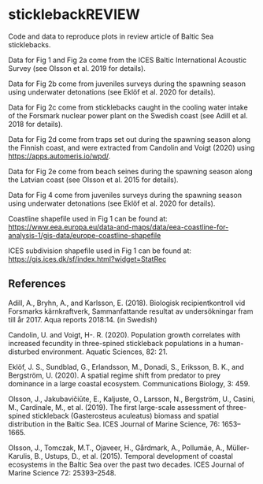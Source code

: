# sticklebackREVIEW
Code and data to reproduce plots in review article of Baltic Sea sticklebacks.

Data for Fig 1 and Fig 2a come from the ICES Baltic International Acoustic Survey (see Olsson et al. 2019 for details). 

Data for Fig 2b come from juveniles surveys during the spawning season using underwater detonations (see Eklöf et al. 2020 for details).

Data for Fig 2c come from sticklebacks caught in the cooling water intake of the Forsmark nuclear power plant on the Swedish coast (see Adill et al. 2018 for details).

Data for Fig 2d come from traps set out during the spawning season along the Finnish coast, and were extracted from Candolin and Voigt (2020) using https://apps.automeris.io/wpd/.

Data for Fig 2e come from beach seines during the spawning season along the Latvian coast (see Olsson et al. 2015 for details).

Data for Fig 4 come from juveniles surveys during the spawning season using underwater detonations (see Eklöf et al. 2020 for details).


Coastline shapefile used in Fig 1 can be found at: https://www.eea.europa.eu/data-and-maps/data/eea-coastline-for-analysis-1/gis-data/europe-coastline-shapefile

ICES subdivision shapefile used in Fig 1 can be found at: https://gis.ices.dk/sf/index.html?widget=StatRec


## References
Adill, A., Bryhn, A., and Karlsson, E. (2018). Biologisk recipientkontroll vid Forsmarks kärnkraftverk, Sammanfattande resultat av undersökningar fram till år 2017. Aqua reports 2018:14. (in Swedish)

Candolin, U. and Voigt, H-. R. (2020). Population growth correlates with increased fecundity in three-spined stickleback populations in a human-disturbed environment. Aquatic Sciences, 82: 21.

Eklöf, J. S., Sundblad, G., Erlandsson, M., Donadi, S., Eriksson, B. K., and Bergström, U. (2020). A spatial regime shift from predator to prey dominance in a large coastal ecosystem. Communications Biology, 3: 459.

Olsson, J., Jakubavičiūte, E., Kaljuste, O., Larsson, N., Bergström, U., Casini, M., Cardinale, M., et al.  (2019). The first large-scale assessment of three-spined stickleback (Gasterosteus aculeatus) biomass and spatial distribution in the Baltic Sea. ICES Journal of Marine Science, 76: 1653–1665.

Olsson, J., Tomczak, M.T., Ojaveer, H., Gårdmark, A., Pollumäe, A., Müller-Karulis, B., Ustups, D., et al. (2015). Temporal development of coastal ecosystems in the Baltic Sea over the past two decades. ICES Journal of Marine Science 72: 25393–2548.
